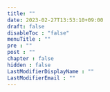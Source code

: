 ```yaml
---
title: ""
date: 2023-02-27T13:53:10+09:00
draft: false
disableToc : "false"
menuTitle : ""
pre : ""
post : ""
chapter : false
hidden : false
LastModifierDisplayName : ""
LastModifierEmail : ""
---
```


